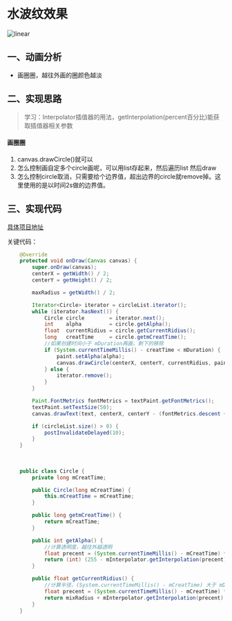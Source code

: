 # 水波纹效果
![linear](https://thumbnail0.baidupcs.com/thumbnail/701cac2ef01428b8747d82d0f8cb8213?fid=1313615635-250528-819341963372592&time=1548918000&rt=sh&sign=FDTAER-DCb740ccc5511e5e8fedcff06b081203-en8wjKJ4MNcEXWT9LdCo5vJtPaY%3D&expires=8h&chkv=0&chkbd=0&chkpc=&dp-logid=710939205077419547&dp-callid=0&size=c710_u400&quality=100&vuk=-&ft=video)
## 一、动画分析
-  画圈圈，越往外画的圈颜色越淡
## 二、实现思路
> 学习：Interpolator插值器的用法，getInterpolation(percent百分比)能获取插值器相关参数
#### 画圈圈
1. canvas.drawCircle()就可以
2. 怎么控制画自定多个circle画呢，可以用list存起来，然后遍历list 然后draw
3. 怎么控制circle取消，只需要给个边界值，超出边界的circle就remove掉。这里使用的是以时间2s做的边界值。

## 三、实现代码

[具体项目地址](https://github.com/IRVING18/RippleView)

关键代码：

```java
    @Override
    protected void onDraw(Canvas canvas) {
        super.onDraw(canvas);
        centerX = getWidth() / 2;
        centerY = getHeight() / 2;

        maxRadius = getWidth() / 2;

        Iterator<Circle> iterator = circleList.iterator();
        while (iterator.hasNext()) {
            Circle circle        = iterator.next();
            int    alpha         = circle.getAlpha();
            float  currentRidius = circle.getCurrentRidius();
            long   creatTime     = circle.getmCreatTime();
            //如果创建时间小于 mDuration再画，剩下的移除
            if (System.currentTimeMillis() - creatTime < mDuration) {
                paint.setAlpha(alpha);
                canvas.drawCircle(centerX, centerY, currentRidius, paint);
            } else {
                iterator.remove();
            }
        }

        Paint.FontMetrics fontMetrics = textPaint.getFontMetrics();
        textPaint.setTextSize(50);
        canvas.drawText(text, centerX, centerY - (fontMetrics.descent + fontMetrics.ascent) / 2, textPaint);

        if (circleList.size() > 0) {
            postInvalidateDelayed(10);
        }
    }
    
    
    
    public class Circle {
        private long mCreatTime;

        public Circle(long mCreatTime) {
            this.mCreatTime = mCreatTime;
        }

        public long getmCreatTime() {
            return mCreatTime;
        }

        public int getAlpha() {
            //计算透明度，越往外越透明
            float precent = (System.currentTimeMillis() - mCreatTime) * 1.0f / mDuration;
            return (int) (255 - mInterpolator.getInterpolation(precent) * 255);
        }

        public float getCurrentRidius() {
            //计算半径，(System.currentTimeMillis() - mCreatTime) 大于 mDuration就进不来这了
            float precent = (System.currentTimeMillis() - mCreatTime) * 1.0f / mDuration;
            return mixRadius + mInterpolator.getInterpolation(precent) * (maxRadius - mixRadius);
        }
    }
```


